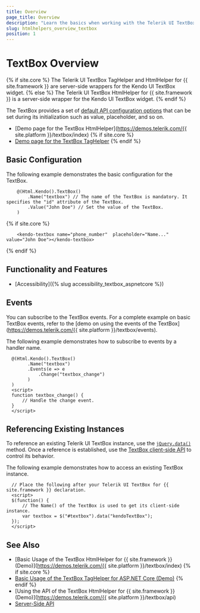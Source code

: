 ```yaml
---
title: Overview
page_title: Overview
description: "Learn the basics when working with the Telerik UI TextBox for {{ site.framework }}."
slug: htmlhelpers_overview_textbox
position: 1
---
```


# TextBox Overview

{% if site.core %}
The Telerik UI TextBox TagHelper and HtmlHelper for {{ site.framework }} are server-side wrappers for the Kendo UI TextBox widget.
{% else %}
The Telerik UI TextBox HtmlHelper for {{ site.framework }} is a server-side wrapper for the Kendo UI TextBox widget.
{% endif %}

The TextBox provides a set of [default API configuration options](/api/textbox) that can be set during its initialization such as value, placeholder, and so on.

* [Demo page for the TextBox HtmlHelper](https://demos.telerik.com/{{ site.platform }}/textbox/index)
{% if site.core %}
* [Demo page for the TextBox TagHelper](https://demos.telerik.com/aspnet-core/textbox/tag-helper)
{% endif %}

## Basic Configuration

The following example demonstrates the basic configuration for the TextBox.

```HtmlHelper
	@(Html.Kendo().TextBox()
		.Name("textbox") // The name of the TextBox is mandatory. It specifies the "id" attribute of the TextBox.
		.Value("John Doe") // Set the value of the TextBox.
	)
```
{% if site.core %}
```TagHelper
    <kendo-textbox name="phone_number"  placeholder="Name..." value="John Doe"></kendo-textbox>
```
{% endif %}

## Functionality and Features

* [Accessibility]({% slug accessibility_textbox_aspnetcore %})

## Events

You can subscribe to the TextBox events. For a complete example on basic TextBox events, refer to the [demo on using the events of the TextBox](https://demos.telerik.com/{{ site.platform }}/textbox/events).

The following example demonstrates how to subscribe to events by a handler name.

```HtmlHelper
  @(Html.Kendo().TextBox()
        .Name("textbox")
        .Events(e => e
            .Change("textbox_change")
        )
  )
  <script>
  function textbox_change() {
      // Handle the change event.
  }
  </script>
```

## Referencing Existing Instances

To reference an existing Telerik UI TextBox instance, use the [`jQuery.data()`](https://api.jquery.com/jQuery.data/) method. Once a reference is established, use the [TextBox client-side API](https://docs.telerik.com/kendo-ui/api/javascript/ui/textbox#methods) to control its behavior.

The following example demonstrates how to access an existing TextBox instance.

      // Place the following after your Telerik UI TextBox for {{ site.framework }} declaration.
      <script>
      $(function() {
          // The Name() of the TextBox is used to get its client-side instance.
          var textbox = $("#textbox").data("kendoTextBox");
      });
      </script>

## See Also

* [Basic Usage of the TextBox HtmlHelper for {{ site.framework }} (Demo)](https://demos.telerik.com/{{ site.platform }}/textbox/index)
{% if site.core %}
* [Basic Usage of the TextBox TagHelper for ASP.NET Core (Demo)](https://demos.telerik.com/aspnet-core/textbox/tag-helper)
{% endif %}
* [Using the API of the TextBox HtmlHelper for {{ site.framework }} (Demo)](https://demos.telerik.com/{{ site.platform }}/textbox/api)
* [Server-Side API](/api/textbox)
